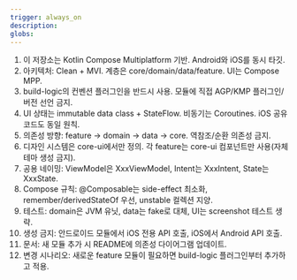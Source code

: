 ```yaml
---
trigger: always_on
description: 
globs: 
---
```


1) 이 저장소는 Kotlin Compose Multiplatform 기반. Android와 iOS를 동시 타깃.
2) 아키텍처: Clean + MVI. 계층은 core/domain/data/feature. UI는 Compose MPP.
3) build-logic의 컨벤션 플러그인을 반드시 사용. 모듈에 직접 AGP/KMP 플러그인/버전 선언 금지.
4) UI 상태는 immutable data class + StateFlow. 비동기는 Coroutines. iOS 공유 코드도 동일 원칙.
5) 의존성 방향: feature -> domain -> data -> core. 역참조/순환 의존성 금지.
6) 디자인 시스템은 core-ui에서만 정의. 각 feature는 core-ui 컴포넌트만 사용(자체 테마 생성 금지).
7) 공용 네이밍: ViewModel은 XxxViewModel, Intent는 XxxIntent, State는 XxxState.
8) Compose 규칙: @Composable는 side-effect 최소화, remember/derivedStateOf 우선, unstable 컬렉션 지양.
9) 테스트: domain은 JVM 유닛, data는 fake로 대체, UI는 screenshot 테스트 생략.
10) 생성 금지: 안드로이드 모듈에서 iOS 전용 API 호출, iOS에서 Android API 호출.
11) 문서: 새 모듈 추가 시 README에 의존성 다이어그램 업데이트.
12) 변경 시나리오: 새로운 feature 모듈이 필요하면 build-logic 플러그인부터 추가하고 적용.
